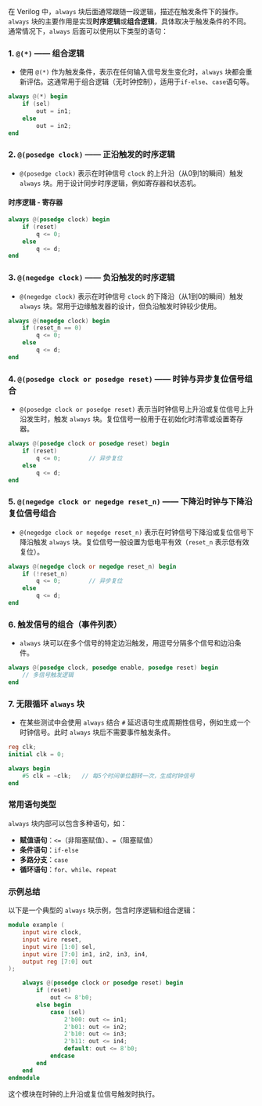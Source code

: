 在 Verilog 中，`always` 块后面通常跟随一段逻辑，描述在触发条件下的操作。`always` 块的主要作用是实现**时序逻辑**或**组合逻辑**，具体取决于触发条件的不同。通常情况下，`always` 后面可以使用以下类型的语句：

### 1. `@(*)` —— 组合逻辑

- 使用 `@(*)` 作为触发条件，表示在任何输入信号发生变化时，`always` 块都会重新评估。这通常用于组合逻辑（无时钟控制），适用于`if-else`、`case`语句等。

```verilog
always @(*) begin
    if (sel) 
        out = in1;
    else 
        out = in2;
end
```

### 2. `@(posedge clock)` —— 正沿触发的时序逻辑

- `@(posedge clock)` 表示在时钟信号 `clock` 的上升沿（从0到1的瞬间）触发 `always` 块。用于设计同步时序逻辑，例如寄存器和状态机。

#### 时序逻辑 - 寄存器

```verilog
always @(posedge clock) begin
    if (reset)
        q <= 0;
    else
        q <= d;
end
```

### 3. `@(negedge clock)` —— 负沿触发的时序逻辑

- `@(negedge clock)` 表示在时钟信号 `clock` 的下降沿（从1到0的瞬间）触发 `always` 块。常用于边缘触发器的设计，但负沿触发时钟较少使用。

```verilog
always @(negedge clock) begin
    if (reset_n == 0)
        q <= 0;
    else
        q <= d;
end
```

### 4. `@(posedge clock or posedge reset)` —— 时钟与异步复位信号组合

- `@(posedge clock or posedge reset)` 表示当时钟信号上升沿或复位信号上升沿发生时，触发 `always` 块。复位信号一般用于在初始化时清零或设置寄存器。

```verilog
always @(posedge clock or posedge reset) begin
    if (reset)
        q <= 0;        // 异步复位
    else
        q <= d;
end
```

### 5. `@(negedge clock or negedge reset_n)` —— 下降沿时钟与下降沿复位信号组合

- `@(negedge clock or negedge reset_n)` 表示在时钟信号下降沿或复位信号下降沿触发 `always` 块。复位信号一般设置为低电平有效（`reset_n` 表示低有效复位）。

```verilog
always @(negedge clock or negedge reset_n) begin
    if (!reset_n)
        q <= 0;        // 异步复位
    else
        q <= d;
end
```

### 6. 触发信号的组合（事件列表）

- `always` 块可以在多个信号的特定边沿触发，用逗号分隔多个信号和边沿条件。

```verilog
always @(posedge clock, posedge enable, posedge reset) begin
    // 多信号触发逻辑
end
```

### 7. 无限循环 `always` 块

- 在某些测试中会使用 `always` 结合 `#` 延迟语句生成周期性信号，例如生成一个时钟信号。此时 `always` 块后不需要事件触发条件。

```verilog
reg clk;
initial clk = 0;

always begin
    #5 clk = ~clk;   // 每5个时间单位翻转一次，生成时钟信号
end
```

### 常用语句类型

`always` 块内部可以包含多种语句，如：

- **赋值语句**：`<=`（非阻塞赋值）、`=`（阻塞赋值）
- **条件语句**：`if-else`
- **多路分支**：`case`
- **循环语句**：`for`、`while`、`repeat`

### 示例总结

以下是一个典型的 `always` 块示例，包含时序逻辑和组合逻辑：

```verilog
module example (
    input wire clock,
    input wire reset,
    input wire [1:0] sel,
    input wire [7:0] in1, in2, in3, in4,
    output reg [7:0] out
);

    always @(posedge clock or posedge reset) begin
        if (reset)
            out <= 8'b0;
        else begin
            case (sel)
                2'b00: out <= in1;
                2'b01: out <= in2;
                2'b10: out <= in3;
                2'b11: out <= in4;
                default: out <= 8'b0;
            endcase
        end
    end
endmodule
```

这个模块在时钟的上升沿或复位信号触发时执行。